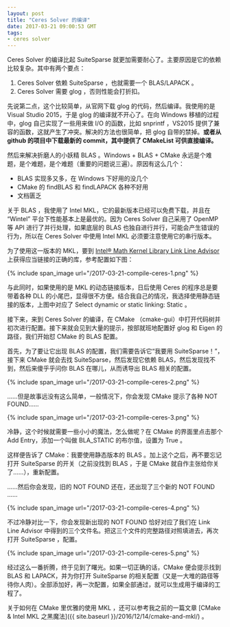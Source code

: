 ```yaml
---
layout: post
title: "Ceres Solver 的编译"
date: 2017-03-21 09:00:53 GMT
tags:
- ceres solver
---
```


Ceres Solver 的编译比起 SuiteSparse 就更加需要耐心了。主要原因是它的依赖比较复杂。其中有两个要点：

1. Ceres Solver 依赖 SuiteSparse ，也就需要一个 BLAS/LAPACK 。
2. Ceres Solver 需要 glog ，否则性能会打折扣。

先说第二点，这个比较简单，从官网下载 glog 的代码，然后编译。我使用的是 Visual Studio 2015，于是 glog 的编译就不开心了。在向 Windows 移植的过程中，glog 自己实现了一些用来做 I/O 的函数，比如 snprintf ，VS2015 提供了兼容的函数，这就产生了冲突。解决的方法也很简单，把 glog 自带的禁掉。**或者从 github 的项目中下载最新的 commit，其中提供了 CMakeList 可供直接编译。**

然后来解决折磨人的小妖精 BLAS 。Windows + BLAS + CMake 永远是个难题，是个难题，是个难题（重要的问题说三遍）。原因有这么几个：

- BLAS 实现多又多，在 Windows 下好用的没几个
- CMake 的 findBLAS 和 findLAPACK 各种不好用
- 文档匮乏

关于 BLAS ，我使用了 Intel MKL，它的最新版本已经可以免费下载，并且在 “Wintel” 平台下性能基本上是最优的。因为 Ceres Solver 自己采用了 OpenMP 等 API 进行了并行处理，如果底层的 BLAS 也独自进行并行，可能会产生错误的行为，所以在 Ceres Solver 中使用 Intel MKL 必须要注意使用它的串行版本。

为了使用这一版本的 MKL，要到 [Intel® Math Kernel Library Link Line Advisor](https://software.intel.com/en-us/articles/intel-mkl-link-line-advisor/) 上获得应当链接的正确的库，参考配置如下图：

{% include span_image url="/2017-03-21-compile-ceres-1.png" %}

与此同时，如果使用的是 MKL 的动态链接版本，日后使用 Ceres 的程序总是要带着各种 DLL 的小尾巴，显得很不方便。结合我自己的情况，我选择使用静态链接的版本，上图中对应了 Select dynamic or static linking: Static 。

接下来，来到 Ceres Solver 的编译，在 CMake （cmake-gui）中打开代码树并初次进行配置。接下来就会见到大量的提示，按部就班地配置好 glog 和 Eigen 的路径，我们开始怼 CMake 的 BLAS 配置。

首先，为了要让它出现 BLAS 的配置，我们需要告诉它“我要用 SuiteSparse！”，接下来 CMake 就会去找 SuiteSparse，然后发现它依赖 BLAS，然后发现找不到，然后来傻乎乎问你 BLAS 在哪儿，从而诱导出 BLAS 相关的配置。

{% include span_image url="/2017-03-21-compile-ceres-2.png" %}

……但是故事远没有这么简单，一般情况下，你会发现 CMake 提示了各种 NOT FOUND……

{% include span_image url="/2017-03-21-compile-ceres-3.png" %}

冷静，这个时候就需要一些小小的魔法，怎么做呢？在 CMake 的界面里点击那个 Add Entry，添加一个叫做 BLA_STATIC 的布尔值，设置为 True 。

这样便告诉了 CMake：我要使用静态版本的 BLAS 。加上这个之后，再不要忘记打开 SuiteSparse 的开关（之前没找到 BLAS ，于是 CMake 就自作主张给你关了……），重新配置。

……然后你会发现，旧的 NOT FOUND 还在，还出现了三个新的 NOT FOUND ……

{% include span_image url="/2017-03-21-compile-ceres-4.png" %}

不过冷静对比一下，你会发现新出现的 NOT FOUND 恰好对应了我们在 Link Line Advisor 中得到的三个文件名。把这三个文件的完整路径对照填进去，再次打开 SuiteSparse ，配置。

{% include span_image url="/2017-03-21-compile-ceres-5.png" %}

经过这么一番折腾，终于见到了曙光。如果一切正确的话，CMake 便会提示找到 BLAS 和 LAPACK，并为你打开 SuiteSparse 的相关配置（又是一大堆的路径等待你人肉）。全部添加好，再一次配置，如果全部通过，就可以生成用于编译的工程了。

关于如何在 CMake 里优雅的使用 MKL ，还可以参考我之前的一篇文章 [CMake & Intel MKL 之黑魔法]({{ site.baseurl }}/2016/12/14/cmake-and-mkl/) 。
